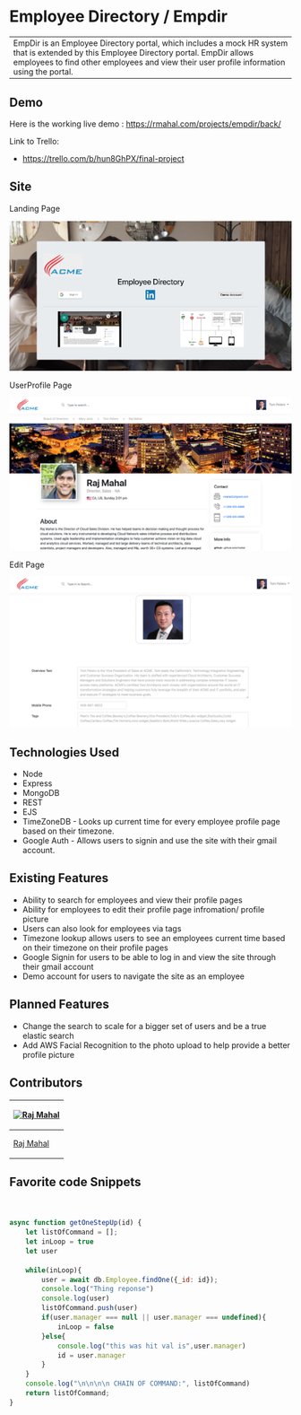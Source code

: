 # Employee Directory / Empdir
<table>
<tr>
<td>
EmpDir is an Employee Directory portal, which includes a mock HR system that is extended by this Employee Directory portal. EmpDir allows employees to find other employees and view their user profile information using the portal.
</td>
</tr>
</table>


## Demo
Here is the working live demo :  https://rmahal.com/projects/empdir/back/

Link to Trello:
* https://trello.com/b/hun8GhPX/final-project

## Site

Landing Page

![Landing Page Image](https://raw.githubusercontent.com/rmahal/FINAL-PROJECT-WDI/master/back/public/img/readmepics/indexPic.png?raw=true "Landing Page Image")

UserProfile Page

![UserProfile Page Image](https://raw.githubusercontent.com/rmahal/FINAL-PROJECT-WDI/master/back/public/img/readmepics/userProfilePic.png?raw=true "UserProfile Page Image")

Edit Page

![Edit Page Image](https://raw.githubusercontent.com/rmahal/FINAL-PROJECT-WDI/master/back/public/img/readmepics/editPic.png?raw=true "Edit Page Image")


## Technologies Used

* Node
* Express
* MongoDB
* REST
* EJS
* TimeZoneDB - Looks up current time for every employee profile page based on their timezone.
* Google Auth - Allows users to signin and use the site with their gmail account.


## Existing Features

* Ability to search for employees and view their profile pages
* Ability for employees to edit their profile page infromation/ profile picture
* Users can also look for employees via tags
* Timezone lookup allows users to see an employees current time based on their timezone on their profile pages
* Google Signin for users to be able to log in and view the site through their gmail account
* Demo account for users to navigate the site as an employee




## Planned Features

* Change the search to scale for a bigger set of users and be a true elastic search
* Add AWS Facial Recognition to the photo upload to help provide a better profile picture



## Contributors

<table>
<thead>
<tr>
<th>

[![Raj Mahal](https://avatars0.githubusercontent.com/u/15217218?s=460&v=4)](https://github.com/rmahal)
</th>
</tr>
</thead>
<tbody>
<tr>
<td>

[Raj Mahal ](https://github.com/rmahal) 
</td>
</tr>
</tbody>
</table>



## Favorite code Snippets


```javascript                       


async function getOneStepUp(id) {
    let listOfCommand = [];
    let inLoop = true
    let user
    
    while(inLoop){
        user = await db.Employee.findOne({_id: id});
        console.log("Thing reponse")
        console.log(user)
        listOfCommand.push(user)
        if(user.manager === null || user.manager === undefined){
            inLoop = false
        }else{
            console.log("this was hit val is",user.manager)
            id = user.manager
        }
    }
    console.log("\n\n\n\n CHAIN OF COMMAND:", listOfCommand)
    return listOfCommand;
}


```